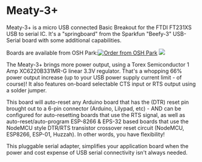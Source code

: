 # Meaty-3+
Meaty-3+ is a micro USB connected Basic Breakout for the FTDI FT231XS USB to serial IC. It's a "springboard" from the Sparkfun "Beefy-3" USB-Serial board with some additional capabilities.

Boards are available from OSH Park:<a href="https://oshpark.com/shared_projects/JOTFnGCE"><img src="https://oshpark.com/assets/badge-5b7ec47045b78aef6eb9d83b3bac6b1920de805e9a0c227658eac6e19a045b9c.png" alt="Order from OSH Park"></img></a>
![](https://github.com/mdlougheed/Meaty-3/blob/master/Photos/20181228_105148.jpg)

The Meaty-3+ brings more power output, using a Torex Semiconductor 1 Amp XC6220B331MR-G linear 3.3V regulator. That's a whopping 66% power output increase (up to your USB power supply current limit - of course)! It also features on-board selectable CTS input or RTS output using a solder jumper.

This board will auto-reset any Arduino board that has the (DTR) reset pin brought out to a 6-pin connector (Arduino, Lilypad, etc) - AND can be configured for auto-resetting boards that use the RTS signal, as well as auto-reset/auto-program ESP-8266 & EPS-32 based boards that use the NodeMCU style DTR/RTS transistor crossover reset circuit (NodeMCU, ESP8266, ESP-01, Huzzah). In other words, you have flexibility!

This pluggable serial adapter, simplifies your application board when the power and cost expense of USB serial connectivity isn't always needed.

